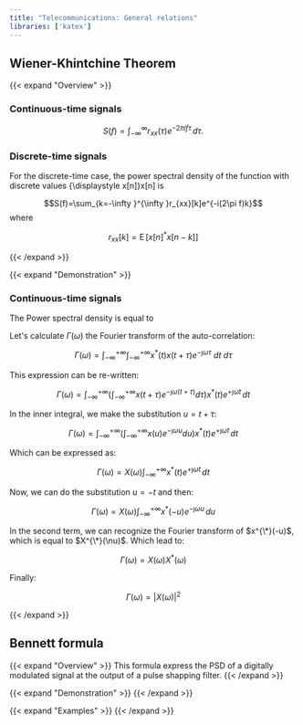 ```yaml
---
title: "Telecommunications: General relations"
libraries: ['katex']
---
```


## Wiener-Khintchine Theorem

{{< expand "Overview" >}}

### Continuous-time signals
$${\displaystyle S(f)=\int_{-\infty }^{\infty }r_{xx}(\tau )e^{-2\pi if\tau }\,d\tau .}$$

### Discrete-time signals
For the discrete-time case, the power spectral density of the function with discrete values {\displaystyle x[n]}x[n] is

$$S(f)=\sum_{k=-\infty }^{\infty }r_{xx}[k]e^{-i(2\pi f)k}$$
where

$$r_{xx}[k] = \operatorname{E} \left[ x[n]^{*}x[n-k] \right]$$

{{< /expand >}}


{{< expand "Demonstration" >}}

### Continuous-time signals

The Power spectral density is equal to 

Let's calculate $\Gamma (\omega )$ the Fourier transform of the auto-correlation:

$$\Gamma (\omega )=\int_{-\infty }^{+\infty }\int_{-\infty }^{+\infty }x^{*}(t)x(t+\tau )e^{-\jmath \omega \tau } \ dt \ d\tau$$

This expression can be re-written:

$$\Gamma (\omega )=\int _{-\infty }^{+\infty }\left(\int _{-\infty }^{+\infty }x(t+\tau )e^{-\jmath \omega (t+\tau )}d\tau \right)x^{*}(t)e^{+\jmath \omega t}\,dt$$

In the inner integral, we make the substitution $u=t+\tau$:

$$\Gamma (\omega )=\int _{-\infty }^{+\infty }\left(\int _{-\infty }^{+\infty }x(u)e^{-\jmath \omega u}du\right)x^{*}(t)e^{+\jmath \omega t}\,dt$$

Which can be expressed as:

$$\Gamma (\omega )=X(\omega )\int _{-\infty }^{+\infty }x^{*}(t)e^{+\jmath \omega t}\,dt$$

Now, we can do the substitution $u=-t$ and then:

$$\Gamma (\omega )=X(\omega )\int _{-\infty }^{+\infty }x^{*}(-u)e^{-\jmath \omega u}\,du$$

In the second term, we can recognize the Fourier transform of $x^{\*}(-u)$, which is equal to $X^{\*}(\nu)$. Which lead to:

$$\Gamma (\omega )=X(\omega )X^{*}(\omega )$$

Finally:

$$\Gamma (\omega) = |X(\omega )|^{2}$$

{{< /expand >}}

## Bennett formula

{{< expand "Overview" >}}
This formula express the PSD of a digitally modulated signal at the output of a pulse shapping filter.
{{< /expand >}}

{{< expand "Demonstration" >}}
{{< /expand >}}

{{< expand "Examples" >}}
{{< /expand >}}